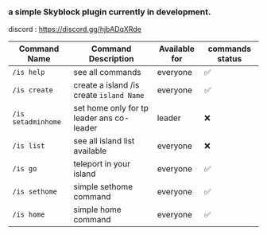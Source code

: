 ### a simple Skyblock plugin currently in development.
discord : https://discord.gg/hjbADqXRde
<br>

| Command Name       | Command Description                       | Available for | commands status |  
|--------------------|-------------------------------------------|---------------|-----------------|
| `/is help`         | see all commands                         | everyone      | ✅               |
| `/is create`       | create a island /is create `island Name ` | everyone      | ✅               |
| `/is setadminhome` | set home only for tp leader ans co-leader | leader        | ❌               |
| `/is list `        | see all island list available             | everyone      | ❌               |✅ 
| `/is go `          | teleport in your island                   | everyone      | ✅               |✅ 
| `/is sethome `     | simple sethome command                    | everyone      | ✅               |✅ 
| `/is home `        | simple home command                       | everyone      | ✅               |✅ 
